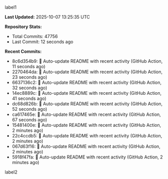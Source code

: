 
label1 
<!-- ACTIVITY_START -->
**Last Updated:** 2025-10-07 13:25:35 UTC

**Repository Stats:**
- Total Commits: 47756
- Last Commit: 12 seconds ago

**Recent Commits:**
- 8c6d354b9: 🤖 Auto-update README with recent activity (GitHub Action, 11 seconds ago)
- 2270464da: 🤖 Auto-update README with recent activity (GitHub Action, 23 seconds ago)
- 6637136c2: 🤖 Auto-update README with recent activity (GitHub Action, 32 seconds ago)
- 14ec8889c: 🤖 Auto-update README with recent activity (GitHub Action, 41 seconds ago)
- dc68d826b: 🤖 Auto-update README with recent activity (GitHub Action, 52 seconds ago)
- ca617465e: 🤖 Auto-update README with recent activity (GitHub Action, 67 seconds ago)
- 15481400e: 🤖 Auto-update README with recent activity (GitHub Action, 2 minutes ago)
- 22c4ccdb5: 🤖 Auto-update README with recent activity (GitHub Action, 2 minutes ago)
- 067d63f16: 🤖 Auto-update README with recent activity (GitHub Action, 2 minutes ago)
- 5918f47fa: 🤖 Auto-update README with recent activity (GitHub Action, 2 minutes ago)
<!-- ACTIVITY_END -->

label2
